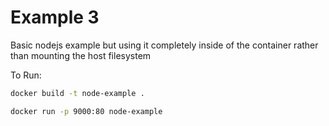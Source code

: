 # Example 3

Basic nodejs example but using it completely inside of the container rather than mounting the host filesystem

To Run:

```bash
docker build -t node-example .
```

```bash
docker run -p 9000:80 node-example
```
